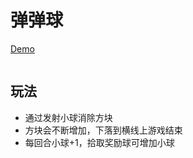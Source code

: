 # 弹弹球
[Demo](https://linyibin97.github.io/js-ball/)

![]()

## 玩法
- 通过发射小球消除方块
- 方块会不断增加，下落到横线上游戏结束
- 每回合小球+1，拾取奖励球可增加小球